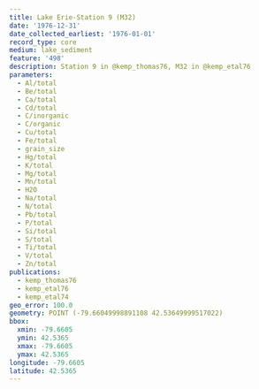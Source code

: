 ```yaml
---
title: Lake Erie-Station 9 (M32)
date: '1976-12-31'
date_collected_earliest: '1976-01-01'
record_type: core
medium: lake_sediment
feature: '498'
description: Station 9 in @kemp_thomas76, M32 in @kemp_etal76
parameters:
  - Al/total
  - Be/total
  - Ca/total
  - Cd/total
  - C/inorganic
  - C/organic
  - Cu/total
  - Fe/total
  - grain_size
  - Hg/total
  - K/total
  - Mg/total
  - Mn/total
  - H2O
  - Na/total
  - N/total
  - Pb/total
  - P/total
  - Si/total
  - S/total
  - Ti/total
  - V/total
  - Zn/total
publications:
  - kemp_thomas76
  - kemp_etal76
  - kemp_etal74
geo_error: 100.0
geometry: POINT (-79.66049998891108 42.53649999517022)
bbox:
  xmin: -79.6605
  ymin: 42.5365
  xmax: -79.6605
  ymax: 42.5365
longitude: -79.6605
latitude: 42.5365
---
```

